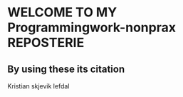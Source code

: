 # WELCOME TO MY Programmingwork-nonprax REPOSTERIE
By using these its citation 
----------------------------------------------------------------------------
Kristian skjevik lefdal
